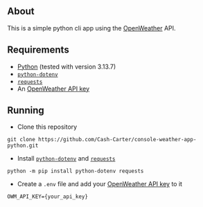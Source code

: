 ## About

This is a simple python cli app using the [OpenWeather](https://openweathermap.org) API.

## Requirements

- [Python](https://python.org) (tested with version 3.13.7)
- [`python-dotenv`](https://pypi.org/project/python-dotenv/)
- [`requests`](https://pypi.org/project/requests/)
- An [OpenWeather API key](https://openweathermap.org/api)

## Running

- Clone this repository
```
git clone https://github.com/Cash-Carter/console-weather-app-python.git
```
- Install [`python-dotenv`](https://pypi.org/project/python-dotenv/) and [`requests`](https://pypi.org/project/requests/)
```
python -m pip install python-dotenv requests
```
- Create a `.env` file and add your [OpenWeather API key](https://openweathermap.org/api) to it
```
OWM_API_KEY={your_api_key}
```
